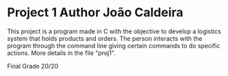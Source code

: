 # Project 1 Author João Caldeira
This project is a program made in C with the objective to develop a logistics system that holds products and orders. The person interacts with the program through the command line giving certain commands to do specific actions. More details in the file "proj1".

Final Grade 20/20
